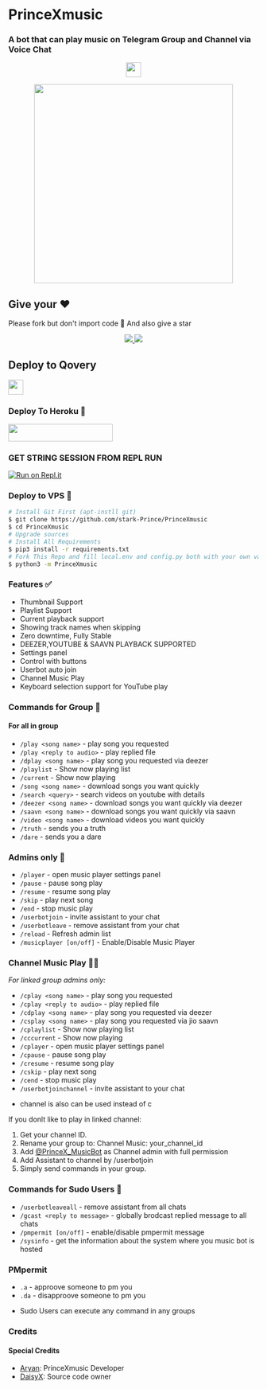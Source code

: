 <h1 align="centre">PrinceXmusic</h1>

### A bot that can play music on Telegram Group and Channel via Voice Chat

<p align="center">
  <a href="https://github.com/stark-Prince/PrinceXmusic">
     <img height="30px" src="https://img.shields.io/badge/Group%20Music%20Bot-red?style=for-the-badge&logo=github">
  </a>
</p>

<p align="center">
  <a href="https://telegra.ph/file/798f5c1f84b38a402620b.png">
     <img height="400px" src="https://telegra.ph/file/798f5c1f84b38a402620b.png">
  </a>
</p>

## Give your ♥️

Please fork but don't import code 🥺 And also give a star

<p align="center">
  <a href="https://github.com/stark-Prince/PrinceXmusic/fork">
    <img src="https://img.shields.io/github/forks/stark-Prince/PrinceXmusic?label=Fork&style=social">
    
  </a>
  <a href="https://github.com/stark-Prince/PrinceXmusic">
    <img src="https://img.shields.io/github/stars/stark-Prince/PrinceXmusic?style=social">
  </a>
</p>

## Deploy to Qovery

<p align="left">
  <a href="https://qovery.com">
     <img height="30px" src="https://img.shields.io/badge/Deploy%20To%20Qovery-blueviolet?style=for-the-badge&logo=qovery">
  </a>
</p>


### Deploy To Heroku 📡</h4>

<p align="left"><a href="https://heroku.com/deploy?template=https://github.com/stark-Prince/PrinceXmusic"> <img src="https://img.shields.io/badge/Deploy%20To%20Heroku-blueviolet?style=for-the-badge&logo=heroku" width="210" height="34.45"/></a></p>



###  GET STRING SESSION FROM REPL RUN

 [![Run on Repl.it](https://camo.githubusercontent.com/05149b448485553c6f14f6430a45c12dcc79ed3c/68747470733a2f2f7265706c2e69742f62616467652f6769746875622f6a61727669733231303930342f4a6172766973)](https://replit.com/@PrinceYT/SessionGenerator#main.py)

### Deploy to VPS 🏃
```sh
# Install Git First (apt-instll git)
$ git clone https://github.com/stark-Prince/PrinceXmusic
$ cd PrinceXmusic
# Upgrade sources
# Install All Requirements 
$ pip3 install -r requirements.txt
# Fork This Repo and fill local.env and config.py both with your own values.Then Start The Bot
$ python3 -m PrinceXmusic
```

### Features ✅

- Thumbnail Support
- Playlist Support
- Current playback support
- Showing track names when skipping
- Zero downtime, Fully Stable
- DEEZER,YOUTUBE & SAAVN PLAYBACK SUPPORTED
- Settings panel
- Control with buttons
- Userbot auto join
- Channel Music Play
- Keyboard selection support for YouTube play

### Commands for Group 👥
#### For all in group

- `/play <song name>` - play song you requested
- `/play <reply to audio>` - play replied file
- `/dplay <song name>` - play song you requested via deezer
- `/playlist` - Show now playing list
- `/current` - Show now playing
- `/song <song name>` - download songs you want quickly
- `/search <query>` - search videos on youtube with details
- `/deezer <song name>` - download songs you want quickly via deezer
- `/saavn <song name>` - download songs you want quickly via saavn
- `/video <song name>` - download videos you want quickly
- `/truth` - sends you a truth
- `/dare` - sends you a dare

### Admins only 🏅
- `/player` - open music player settings panel
- `/pause` - pause song play
- `/resume` - resume song play
- `/skip` - play next song
- `/end` - stop music play
- `/userbotjoin` - invite assistant to your chat
- `/userbotleave` - remove assistant from your chat
- `/reload` - Refresh admin list
- `/musicplayer [on/off]` - Enable/Disable Music Player

### Channel Music Play 👨‍🎤
*For linked group admins only:*
- `/cplay <song name>` - play song you requested
- `/cplay <reply to audio>` - play replied file
- `/cdplay <song name>` - play song you requested via deezer
- `/csplay <song name>` - play song you requested via jio saavn
- `/cplaylist` - Show now playing list
- `/cccurrent` - Show now playing
- `/cplayer` - open music player settings panel
- `/cpause` - pause song play
- `/cresume` - resume song play
- `/cskip` - play next song
- `/cend` - stop music play
- `/userbotjoinchannel` - invite assistant to your chat
* channel is also can be used instead of c

If you donlt like to play in linked channel:
 1. Get your channel ID.
 2. Rename your group to: Channel Music: your_channel_id
 3. Add [@PrinceX_MusicBot](https://t.me/PrinceX_MusicBot) as Channel admin with full permission
 4. Add Assistant to channel by /userbotjoin
 5. Simply send commands in your group.

### Commands for Sudo Users 👮
- `/userbotleaveall` - remove assistant from all chats
- `/gcast <reply to message>` - globally brodcast replied message to all chats
- `/pmpermit [on/off]` - enable/disable pmpermit message
- `/sysinfo` - get the information about the system where you music bot is hosted

### PMpermit
- `.a` - approove someone to pm you
- `.da` - disapproove someone to pm you
+ Sudo Users can execute any command in any groups

### Credits
#### Special Credits
- [Aryan](https://github.com/stark-Prince): PrinceXmusic Developer
- [DaisyX](https://github.com/TeamDaisyX/DaisyXMusic): Source code owner
